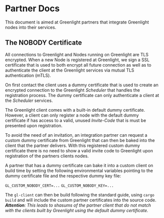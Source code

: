 # Partner Docs

This document is aimed at Greenlight partners that integrate Greenlight nodes into their services.

## The NOBODY Certificate

All connections to Greenlight and Nodes running on Greenlight are TLS encrypted. When a new Node is registered at Greenlight, we sign a SSL certificate that is used to both encrypt all future connection as well as to authenticate the client at the Greenlight services via mutual TLS authentication (mTLS).

On first contact the client uses a dummy certificate that is used to create an encrypted connection to the Greenlight _Scheduler_ that handles the registration process. The dummy certificate can only authenticate a client at the _Scheduler_ services.

The Greenlight client comes with a built-in default dummy certificate. However, a client can only register a node with the default dummy certificate if has access to a valid, unused _Invite-Code_ that is must be presented upon registration.

To avoid the need of an invitation, an integration partner can request a custom dummy certificate from Greenlight that can then be baked into the client that the partner delivers. With this registered custom dummy certificate there is no need to show a valid invite code to Greenlight upon registration of the partners clients nodes.

A partner that has a dummy certificate can bake it into a custom client on build time by setting the following environmental variables pointing to the dummy certificate file and the respective dummy key file:

`GL_CUSTOM_NOBODY_CERT=...`
`GL_CUSTOM_NOBODY_KEY=...`

The `gl-client` can then be build following the standard guide, using `cargo build` and will include the custom partner certificates into the source code. 
___Attention__: This leads to shasums of the partner client that do not match with the clients built by Greenlight using the default dummy certificate._